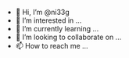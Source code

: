 - 👋 Hi, I’m @ni33g
- 👀 I’m interested in ...
- 🌱 I’m currently learning ...
- 💞️ I’m looking to collaborate on ...
- 📫 How to reach me ...

<!---
ni33g/ni33g is a ✨ special ✨ repository because its `README.md` (this file) appears on your GitHub profile.
You can click the Preview link to take a look at your changes.
--->
